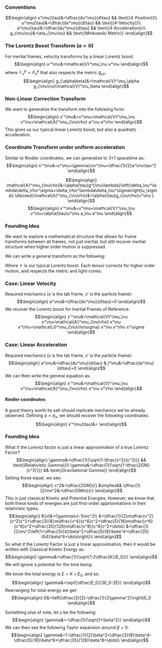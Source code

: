 

### Conventions
$$\begin{align}
x^\mu(\tau)&=\dfrac{du^\mu}{d\tau} && \text{(4-Position)}\\
u^\mu(\tau)&=\dfrac{dx^\mu}{d\tau} && \text{(4-Velocity)}\\
a^\mu(\tau)&=\dfrac{du^\mu}{d\tau} && \text{(4-Acceleration)}\\
g_{\mu\nu}&=\eta_{\mu\nu} && \text{(Minkowski Metric)}
\end{align}$$
### The Lorentz Boost Transform ($a=0$)
For inertial frames, velocity transforms by a linear Lorentz boost.
$$\begin{align}
u'^\mu&=\mathcal{V}^\mu_\nu u^\nu
\end{align}$$
where $\mathcal{V}^\mu_\nu=\Lambda^\mu_\nu$ that also respects the metric $g_{\mu\nu}$:
$$\begin{align}
g_{\alpha\beta}&=\mathcal{V}^\mu_\alpha g_{\mu\nu}\mathcal{V}^\nu_\beta
\end{align}$$
### Non-Linear Correction Transform
We want to generalize the transform into the following form:
$$\begin{align}
x'^\mu&=x^\mu+\mathcal{V}^\mu_\nu v^\nu+\mathcal{A}^\mu_{\nu\rho} a^\nu a^\rho
\end{align}$$
This gives us our typical linear Lorentz boost, but also a quadratic acceleration.

### Coordinate Transform under uniform acceleration
Similar to Rindler coordinates, we can generalize to 3+1 spacetime as:
$$\begin{align}
x'^\mu&=x^\mu+\gamma(v)v^\mu+\dfrac{1}{2}a^\mu\tau^2
\end{align}$$



$$\begin{align}
\mathcal{A}^\mu_{\nu\rho}&=\alpha(\tau)g^{\mu\lambda}\left(\delta_\nu^\lambda\delta_\rho^\sigma+\delta_\rho^\lambda\delta_\nu^\sigma\right)u_\sigma\\
\Aboxed{\mathcal{A}^\mu_{\nu\rho}&=\alpha(\tau)g_{\nu\rho}u^\mu }
\end{align}$$
$$\begin{align}
x'^\mu&=x^\mu+\mathcal{V}^\mu_\nu v^\nu+\alpha(\tau)u^\mu a_\nu a^\nu
\end{align}$$


























### Founding Idea
We want to explore a mathematical structure that allows for frame transforms between all frames, not just inertial, but still recover inertial structure when higher order motion is suppressed.

We can write a general transform as the following:

Where $\mathcal{V}$ is our typical Lorentz boost. Each tensor corrects for higher order motion, and respects the metric and light-cones.



### Case: Linear Velocity
Required mechanics ($x$ is the lab frame, $x'$ is the particle frame):
$$\begin{align}
a^\mu&=\dfrac{du^\mu}{d\tau}=0
\end{align}$$
We recover the Lorentz boost for Inertial Frames of Reference.
$$\begin{align}
x'^\mu&=\mathcal{V}^\mu_\nu x^\nu+\mathcal{A}^\mu_{\nu\rho} x^\nu x^\rho+\mathcal{J}^\mu_{\nu\rho\sigma} x^\nu x^\rho x^\sigma
\end{align}$$


### Case: Linear Acceleration
Required mechanics ($x$ is the lab frame, $x'$ is the particle frame):
$$\begin{align}
a^\mu&=\dfrac{du^\mu}{d\tau} & j^\mu&=\dfrac{da^\mu}{d\tau}=0
\end{align}$$
We can then write the general equation as:
$$\begin{align}
x'^\mu&=\mathcal{V}^\mu_\nu x^\nu+\mathcal{A}^\mu_{\nu\rho} x^\nu x^\rho
\end{align}$$
#### Rindler coordinates
A good theory worth its salt should replicate mechanics we've already observed.
Defining $a=a_x$, we should recover the following coordinates:
$$\begin{align}
x'^\mu(\tau)&=
\end{align}$$















### Founding Idea
What if the Lorentz factor is just a linear approximation of a true Lorentz Factor?
$$\begin{align}
\gamma&=\dfrac{1}{\sqrt{1-\tfrac{v^2}{c^2}}} && \text{(Relativistic Gamma)}\\
\gamma&=\dfrac{1}{\sqrt{1-\tfrac{2GM}{c^2r}}} && \text{(Gravitational Gamma)}
\end{align}$$
Setting those equal, we see:
$$\begin{align}
v^2&=\dfrac{2GM}{r} &\implies&& \dfrac{1}{2}mv^2&=\dfrac{GMm}{r}
\end{align}$$
This is just classical Kinetic and Potential Energies. However, we know that both these kinds of energies are just first-order approximations in their relativistic types.
$$\begin{align}
K(v)&=(\gamma(v)-1)mc^2\\
&=\dfrac{1}{2}m\dfrac{v^2}{c^2}c^2+\dfrac{3}{8}m\dfrac{v^4}{c^4}c^2+\dfrac{5}{16}m\dfrac{v^6}{c^6}c^2+\dfrac{35}{128}m\dfrac{v^8}{c^8}c^2+\dots\\
&=\dfrac{1}{2}mv^2\left(1+\dfrac{3}{4}\beta^2+\dfrac{5}{8}\beta^4+\dfrac{35}{64}\beta^6+\dots\right)\\
\end{align}$$
So what if the Lorentz Factor is just a linear approximation, then it would be written with Classical Kinetic Energy as:
$$\begin{align}
\gamma&=\dfrac{1}{\sqrt{1-2\dfrac{K}{E_0}}}
\end{align}$$
We will ignore a potential for the time being.

We know the total energy is $E=K+E_0$, and so:
$$\begin{align}
\gamma&=\sqrt{\dfrac{E_0}{3E_0-2E}}
\end{align}$$
Rearranging for total energy we get:
$$\begin{align}
E&=\left(\dfrac{3}{2}-\dfrac{1}{2\gamma^2}\right)E_0
\end{align}$$









Something else of note, let $\gamma$ be the following:
$$\begin{align}
\gamma&=-\dfrac{1}{\sqrt{1+\beta^2}}
\end{align}$$
We can then see the following Taylor expansion around $\beta=0$:
$$\begin{align}
\gamma&=1-\dfrac{1}{2}\beta^2+\dfrac{3}{8}\beta^4-\dfrac{5}{16}\beta^6+\dfrac{35}{128}\beta^8+\dots\\
\end{align}$$
